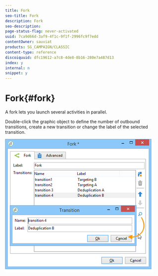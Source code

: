 ```yaml
---
title: Fork
seo-title: Fork
description: Fork
seo-description: 
page-status-flag: never-activated
uuid: 7ca9d66d-3af9-4f1c-9f1f-2996fc9f7edd
contentOwner: sauviat
products: SG_CAMPAIGN/CLASSIC
content-type: reference
discoiquuid: dfc19612-a7c8-4de8-8b16-280e7a487d13
index: y
internal: n
snippet: y
---
```


# Fork{#fork}

A fork lets you launch several activities in parallel.

Double-click the graphic object to define the number of outbound transitions, create a new transition or change the label of the selected transition.

![](assets/s_user_segmentation_fork.png)

